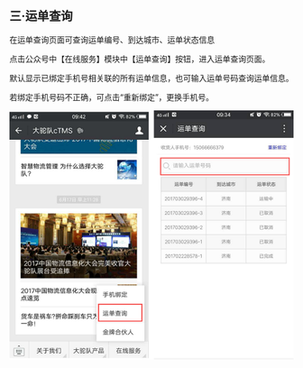 ## 三·运单查询

在运单查询页面可查询运单编号、到达城市、运单状态信息

点击公众号中【在线服务】模块中【运单查询】按钮，进入运单查询页面。

默认显示已绑定手机号相关联的所有运单信息，也可输入运单号码查询运单信息。

若绑定手机号码不正确，可点击“重新绑定”，更换手机号。

![](/nassets/sh3-1.png)

